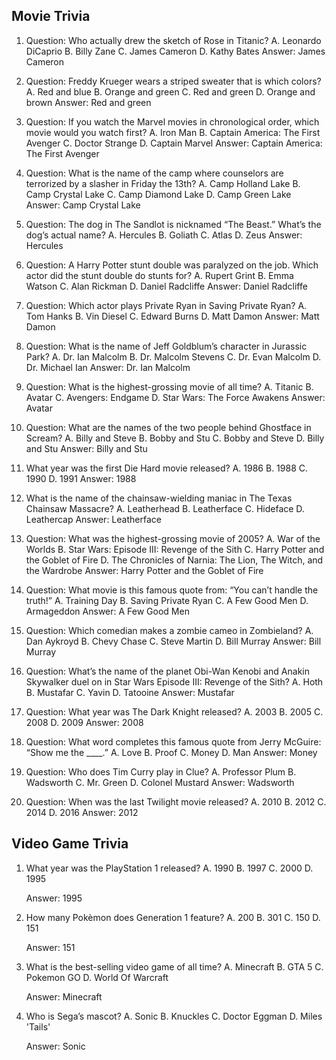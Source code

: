 Movie Trivia
-----------------------------------------------------------
1. Question: Who actually drew the sketch of Rose in Titanic?
      A. Leonardo DiCaprio
      B. Billy Zane
      C. James Cameron
      D. Kathy Bates
   Answer: James Cameron

2. Question: Freddy Krueger wears a striped sweater that is which colors?
      A. Red and blue
      B. Orange and green
      C. Red and green
      D. Orange and brown
   Answer: Red and green

3. Question: If you watch the Marvel movies in chronological order, which movie would you watch first?
      A. Iron Man
      B. Captain America: The First Avenger 
      C. Doctor Strange
      D. Captain Marvel
   Answer: Captain America: The First Avenger 

4. Question: What is the name of the camp where counselors are terrorized by a slasher in Friday the 13th?
      A. Camp Holland Lake
      B. Camp Crystal Lake
      C. Camp Diamond Lake
      D. Camp Green Lake
   Answer: Camp Crystal Lake

5. Question: The dog in The Sandlot is nicknamed “The Beast.” What’s the dog’s actual name?
      A. Hercules
      B. Goliath
      C. Atlas
      D. Zeus
   Answer: Hercules

6. Question: A Harry Potter stunt double was paralyzed on the job. Which actor did the stunt double do stunts for?
      A. Rupert Grint
      B. Emma Watson
      C. Alan Rickman
      D. Daniel Radcliffe
   Answer: Daniel Radcliffe

7. Question: Which actor plays Private Ryan in Saving Private Ryan?
      A. Tom Hanks
      B. Vin Diesel
      C. Edward Burns
      D. Matt Damon
   Answer: Matt Damon

8. Question: What is the name of Jeff Goldblum’s character in Jurassic Park?
      A. Dr. Ian Malcolm
      B. Dr. Malcolm Stevens
      C. Dr. Evan Malcolm
      D. Dr. Michael Ian
   Answer: Dr. Ian Malcolm

9. Question: What is the highest-grossing movie of all time?
      A. Titanic 
      B. Avatar 
      C. Avengers: Endgame 
      D. Star Wars: The Force Awakens
   Answer: Avatar

10. Question: What are the names of the two people behind Ghostface in Scream?
      A. Billy and Steve
      B. Bobby and Stu
      C. Bobby and Steve
      D. Billy and Stu
    Answer: Billy and Stu

11. What year was the first Die Hard movie released?
      A. 1986
      B. 1988
      C. 1990
      D. 1991
    Answer: 1988

12. What is the name of the chainsaw-wielding maniac in The Texas Chainsaw Massacre?
      A. Leatherhead
      B. Leatherface
      C. Hideface
      D. Leathercap
    Answer: Leatherface

13. Question: What was the highest-grossing movie of 2005?
      A. War of the Worlds
      B. Star Wars: Episode III: Revenge of the Sith
      C. Harry Potter and the Goblet of Fire
      D. The Chronicles of Narnia: The Lion, The Witch, and the Wardrobe 
    Answer: Harry Potter and the Goblet of Fire

14. Question: What movie is this famous quote from: “You can’t handle the truth!”
      A. Training Day
      B. Saving Private Ryan
      C. A Few Good Men
      D. Armageddon
    Answer: A Few Good Men

15. Question: Which comedian makes a zombie cameo in Zombieland?
      A. Dan Aykroyd
      B. Chevy Chase
      C. Steve Martin
      D. Bill Murray
    Answer: Bill Murray

16. Question: What’s the name of the planet Obi-Wan Kenobi and Anakin Skywalker duel on in Star Wars Episode III: Revenge of the Sith?
      A. Hoth
      B. Mustafar
      C. Yavin
      D. Tatooine
    Answer: Mustafar

17. Question: What year was The Dark Knight released?
      A. 2003
      B. 2005
      C. 2008
      D. 2009
    Answer: 2008

18. Question: What word completes this famous quote from Jerry McGuire: “Show me the ____.” 
      A. Love
      B. Proof
      C. Money
      D. Man
    Answer: Money

19. Question: Who does Tim Curry play in Clue?
      A. Professor Plum
      B. Wadsworth
      C. Mr. Green
      D. Colonel Mustard
    Answer: Wadsworth

20. Question: When was the last Twilight movie released?
      A. 2010
      B. 2012
      C. 2014
      D. 2016
    Answer: 2012


Video Game Trivia
--------------------------------
1. What year was the PlayStation 1 released?
      A. 1990
      B. 1997
      C. 2000
      D. 1995

   Answer: 1995

2. How many Pokèmon does Generation 1 feature?
      A. 200
      B. 301
      C. 150
      D. 151

   Answer: 151

3. What is the best-selling video game of all time?
      A. Minecraft
      B. GTA 5
      C. Pokemon GO
      D. World Of Warcraft

   Answer: Minecraft

4. Who is Sega’s mascot?
      A. Sonic
      B. Knuckles
      C. Doctor Eggman
      D. Miles 'Tails'

   Answer: Sonic